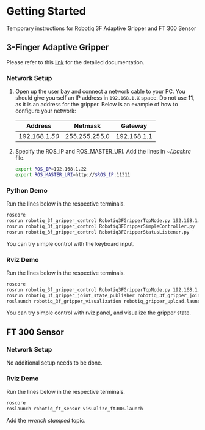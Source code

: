 # Getting Started

Temporary instructions for Robotiq 3F Adaptive Gripper and FT 300 Sensor

## 3-Finger Adaptive Gripper

Please refer to this [link](https://assets.robotiq.com/website-assets/support_documents/document/3-Finger_PDF_20201208.pdf?_ga=2.232222687.1180264451.1621211025-507727247.1615802140) for the detailed documentation.

### Network Setup

1. Open up the user bay and connect a network cable to your PC. 
You should give yourself an IP address in `192.168.1.X` space. 
Do not use **11**, as it is an address for the gripper. 
Below is an example of how to configure your network:

    |  Address           | Netmask         | Gateway         |
    |  :---------------: | :-------------: | :-------------: |
    |  192.168.1.*50*  |  255.255.255.0  |  192.168.1.1  |

2. Specify the ROS_IP and ROS_MASTER_URI. Add the lines in *~/.bashrc* file.
    ```sh
    export ROS_IP=192.168.1.22
    export ROS_MASTER_URI=http://$ROS_IP:11311
    ```

### Python Demo

Run the lines below in the respective terminals.
```sh
roscore
rosrun robotiq_3f_gripper_control Robotiq3FGripperTcpNode.py 192.168.1.11
rosrun robotiq_3f_gripper_control Robotiq3FGripperSimpleController.py
rosrun robotiq_3f_gripper_control Robotiq3FGripperStatusListener.py
```
You can try simple control with the keyboard input.

### Rviz Demo

Run the lines below in the respective terminals.
```sh
roscore
rosrun robotiq_3f_gripper_control Robotiq3FGripperTcpNode.py 192.168.1.11
rosrun robotiq_3f_gripper_joint_state_publisher robotiq_3f_gripper_joint_states
roslaunch robotiq_3f_gripper_visualization robotiq_gripper_upload.launch
```
You can try simple control with rviz panel, and visualize the gripper state.


## FT 300 Sensor

### Network Setup

No additional setup needs to be done.

### Rviz Demo

Run the lines below in the respective terminals.
```sh
roscore
roslaunch robotiq_ft_sensor visualize_ft300.launch
```
Add the *wrench stamped* topic.

